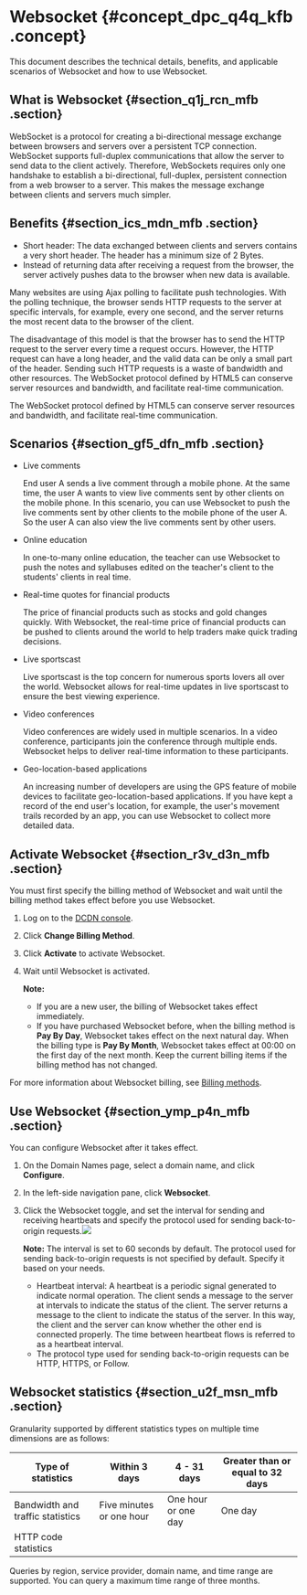 # Websocket {#concept_dpc_q4q_kfb .concept}

This document describes the technical details, benefits, and applicable scenarios of Websocket and how to use Websocket.

## What is Websocket {#section_q1j_rcn_mfb .section}

WebSocket is a protocol for creating a bi-directional message exchange between browsers and servers over a persistent TCP connection. WebSocket supports full-duplex communications that allow the server to send data to the client actively. Therefore, WebSockets requires only one handshake to establish a bi-directional, full-duplex, persistent connection from a web browser to a server. This makes the message exchange between clients and servers much simpler.

## Benefits {#section_ics_mdn_mfb .section}

-   Short header: The data exchanged between clients and servers contains a very short header. The header has a minimum size of 2 Bytes.
-   Instead of returning data after receiving a request from the browser, the server actively pushes data to the browser when new data is available.

Many websites are using Ajax polling to facilitate push technologies. With the polling technique, the browser sends HTTP requests to the server at specific intervals, for example, every one second, and the server returns the most recent data to the browser of the client.

The disadvantage of this model is that the browser has to send the HTTP request to the server every time a request occurs. However, the HTTP request can have a long header, and the valid data can be only a small part of the header. Sending such HTTP requests is a waste of bandwidth and other resources. The WebSocket protocol defined by HTML5 can conserve server resources and bandwidth, and facilitate real-time communication.

The WebSocket protocol defined by HTML5 can conserve server resources and bandwidth, and facilitate real-time communication.

## Scenarios {#section_gf5_dfn_mfb .section}

-   Live comments

    End user A sends a live comment through a mobile phone. At the same time, the user A wants to view live comments sent by other clients on the mobile phone. In this scenario, you can use Websocket to push the live comments sent by other clients to the mobile phone of the user A. So the user A can also view the live comments sent by other users.

-   Online education

    In one-to-many online education, the teacher can use Websocket to push the notes and syllabuses edited on the teacher's client to the students' clients in real time.

-   Real-time quotes for financial products

    The price of financial products such as stocks and gold changes quickly. With Websocket, the real-time price of financial products can be pushed to clients around the world to help traders make quick trading decisions.

-   Live sportscast

    Live sportscast is the top concern for numerous sports lovers all over the world. Websocket allows for real-time updates in live sportscast to ensure the best viewing experience.

-   Video conferences

    Video conferences are widely used in multiple scenarios. In a video conference, participants join the conference through multiple ends. Websocket helps to deliver real-time information to these participants.

-   Geo-location-based applications

    An increasing number of developers are using the GPS feature of mobile devices to facilitate geo-location-based applications. If you have kept a record of the end user's location, for example, the user's movement trails recorded by an app, you can use Websocket to collect more detailed data.


## Activate Websocket {#section_r3v_d3n_mfb .section}

You must first specify the billing method of Websocket and wait until the billing method takes effect before you use Websocket.

1.  Log on to the [DCDN console](https://dcdn.console.aliyun.com).
2.  Click **Change Billing Method**.
3.  Click **Activate** to activate Websocket.
4.  Wait until Websocket is activated.

    **Note:** 

    -   If you are a new user, the billing of Websocket takes effect immediately.
    -   If you have purchased Websocket before, when the billing method is **Pay By Day**, Websocket takes effect on the next natural day. When the billing type is **Pay By Month**, Websocket takes effect at 00:00 on the first day of the next month. Keep the current billing items if the billing method has not changed.

For more information about Websocket billing, see [Billing methods](https://www.aliyun.com/price/product).

## Use Websocket {#section_ymp_p4n_mfb .section}

You can configure Websocket after it takes effect.

1.  On the Domain Names page, select a domain name, and click **Configure**.
2.  In the left-side navigation pane, click **Websocket**.
3.  Click the Websocket toggle, and set the interval for sending and receiving heartbeats and specify the protocol used for sending back-to-origin requests.![](images/13829_en-US.png)

    **Note:** The interval is set to 60 seconds by default. The protocol used for sending back-to-origin requests is not specified by default. Specify it based on your needs.

    -   Heartbeat interval: A heartbeat is a periodic signal generated to indicate normal operation. The client sends a message to the server at intervals to indicate the status of the client. The server returns a message to the client to indicate the status of the server. In this way, the client and the server can know whether the other end is connected properly. The time between heartbeat flows is referred to as a heartbeat interval.
    -   The protocol type used for sending back-to-origin requests can be HTTP, HTTPS, or Follow.

## Websocket statistics {#section_u2f_msn_mfb .section}

Granularity supported by different statistics types on multiple time dimensions are as follows:

|Type of statistics|Within 3 days|4 - 31 days|Greater than or equal to 32 days|
|------------------|-------------|-----------|--------------------------------|
|Bandwidth and traffic statistics|Five minutes or one hour|One hour or one day|One day|
|HTTP code statistics|

Queries by region, service provider, domain name, and time range are supported. You can query a maximum time range of three months.

